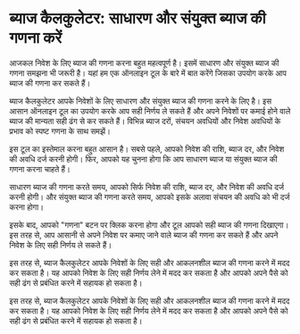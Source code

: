 ब्याज कैलकुलेटर: साधारण और संयुक्त ब्याज की गणना करें
=====================================================

आजकल निवेश के लिए ब्याज की गणना करना बहुत महत्वपूर्ण है। इसमें साधारण और संयुक्त ब्याज की गणना समझना भी जरूरी है। यहां हम एक ऑनलाइन टूल के बारे में बात करेंगे जिसका उपयोग करके आप ब्याज की गणना कर सकते हैं।

ब्याज कैलकुलेटर आपके निवेशों के लिए साधारण और संयुक्त ब्याज की गणना करने के लिए है। इस आसान ऑनलाइन टूल का उपयोग करके आप सही निर्णय ले सकते हैं और अपने निवेशों पर कमाई होने वाले ब्याज की मान्यता सही ढंग से कर सकते हैं। विभिन्न ब्याज दरों, संचयन अवधियों और निवेश अवधियों के प्रभाव को स्पष्ट गणना के साथ समझें।

इस टूल का इस्तेमाल करना बहुत आसान है। सबसे पहले, आपको निवेश की राशि, ब्याज दर, और निवेश की अवधि दर्ज करनी होगी। फिर, आपको यह चुनना होगा कि आप साधारण ब्याज या संयुक्त ब्याज की गणना करना चाहते हैं।

साधारण ब्याज की गणना करते समय, आपको सिर्फ निवेश की राशि, ब्याज दर, और निवेश की अवधि दर्ज करनी होगी। और संयुक्त ब्याज की गणना करते समय, आपको इसके अलावा संचयन की अवधि को भी दर्ज करना होगा।

इसके बाद, आपको "गणना" बटन पर क्लिक करना होगा और टूल आपको सही ब्याज की गणना दिखाएगा। इस तरह से, आप आसानी से अपने निवेश पर कमाए जाने वाले ब्याज की गणना कर सकते हैं और अपने निवेश के लिए सही निर्णय ले सकते हैं।

इस तरह से, ब्याज कैलकुलेटर आपके निवेशों के लिए सही और आकलनशील ब्याज की गणना करने में मदद कर सकता है। यह आपको निवेश के लिए सही निर्णय लेने में मदद कर सकता है और आपको अपने पैसे को सही ढंग से प्रबंधित करने में सहायक हो सकता है।

इस तरह से, ब्याज कैलकुलेटर आपके निवेशों के लिए सही और आकलनशील ब्याज की गणना करने में मदद कर सकता है। यह आपको निवेश के लिए सही निर्णय लेने में मदद कर सकता है और आपको अपने पैसे को सही ढंग से प्रबंधित करने में सहायक हो सकता है।